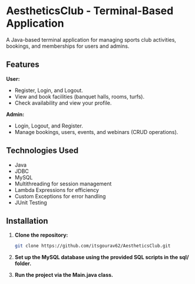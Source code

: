 # AestheticsClub - Terminal-Based Application

A Java-based terminal application for managing sports club activities, bookings, and memberships for users and admins.

## Features

**User:**

- Register, Login, and Logout.
- View and book facilities (banquet halls, rooms, turfs).
- Check availability and view your profile.

**Admin:**

- Login, Logout, and Register.
- Manage bookings, users, events, and webinars (CRUD operations).

## Technologies Used

- Java
- JDBC
- MySQL
- Multithreading for session management
- Lambda Expressions for efficiency
- Custom Exceptions for error handling
- JUnit Testing 

## Installation

1. **Clone the repository:**
   ```bash
   git clone https://github.com/itsgourav62/AestheticsClub.git

2. **Set up the MySQL database using the provided SQL scripts in the sql/ folder.**

3. **Run the project via the Main.java class.**
